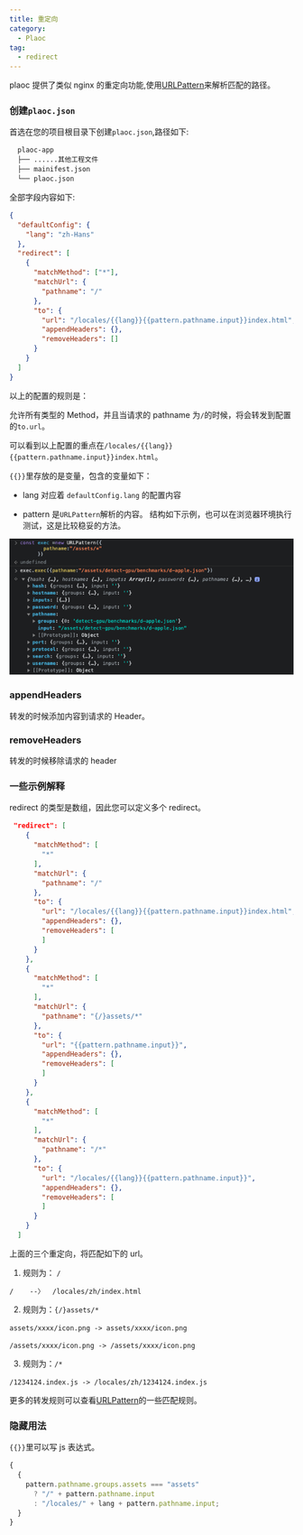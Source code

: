 ```yaml
---
title: 重定向
category:
  - Plaoc
tag:
  - redirect
---
```


plaoc 提供了类似 nginx 的重定向功能,使用[URLPattern](https://developer.mozilla.org/en-US/docs/Web/API/URL_Pattern_API)来解析匹配的路径。

### 创建`plaoc.json`

首选在您的项目根目录下创建`plaoc.json`,路径如下:

```bash
  plaoc-app
  ├── ......其他工程文件
  ├── mainifest.json
  └── plaoc.json
```

全部字段内容如下:

```json
{
  "defaultConfig": {
    "lang": "zh-Hans"
  },
  "redirect": [
    {
      "matchMethod": ["*"],
      "matchUrl": {
        "pathname": "/"
      },
      "to": {
        "url": "/locales/{{lang}}{{pattern.pathname.input}}index.html",
        "appendHeaders": {},
        "removeHeaders": []
      }
    }
  ]
}
```

以上的配置的规则是：

允许所有类型的 Method，并且当请求的 pathname 为`/`的时候，将会转发到配置的`to.url`。

可以看到以上配置的重点在`/locales/{{lang}}{{pattern.pathname.input}}index.html`。

`{{}}`里存放的是变量，包含的变量如下：

- lang 对应着 `defaultConfig.lang` 的配置内容

- pattern 是`URLPattern`解析的内容。
  结构如下示例，也可以在浏览器环境执行测试，这是比较稳妥的方法。

![URLPattern](./URLPattern.png)

### appendHeaders

转发的时候添加内容到请求的 Header。

### removeHeaders

转发的时候移除请求的 header

### 一些示例解释

redirect 的类型是数组，因此您可以定义多个 redirect。

```json
 "redirect": [
    {
      "matchMethod": [
        "*"
      ],
      "matchUrl": {
        "pathname": "/"
      },
      "to": {
        "url": "/locales/{{lang}}{{pattern.pathname.input}}index.html",
        "appendHeaders": {},
        "removeHeaders": [
        ]
      }
    },
    {
      "matchMethod": [
        "*"
      ],
      "matchUrl": {
        "pathname": "{/}assets/*"
      },
      "to": {
        "url": "{{pattern.pathname.input}}",
        "appendHeaders": {},
        "removeHeaders": [
        ]
      }
    },
    {
      "matchMethod": [
        "*"
      ],
      "matchUrl": {
        "pathname": "/*"
      },
      "to": {
        "url": "/locales/{{lang}}{{pattern.pathname.input}}",
        "appendHeaders": {},
        "removeHeaders": [
        ]
      }
    }
  ]
```

上面的三个重定向，将匹配如下的 url。

1. 规则为： `/`

`/    --〉  /locales/zh/index.html`

2. 规则为：`{/}assets/*`

`assets/xxxx/icon.png -> assets/xxxx/icon.png`

`/assets/xxxx/icon.png -> /assets/xxxx/icon.png`

3. 规则为：`/*`

`/1234124.index.js -> /locales/zh/1234124.index.js`

更多的转发规则可以查看[URLPattern](https://developer.mozilla.org/en-US/docs/Web/API/URL_Pattern_API)的一些匹配规则。

### 隐藏用法

`{{}}`里可以写 js 表达式。

```js
{
  {
    pattern.pathname.groups.assets === "assets"
      ? "/" + pattern.pathname.input
      : "/locales/" + lang + pattern.pathname.input;
  }
}
```
